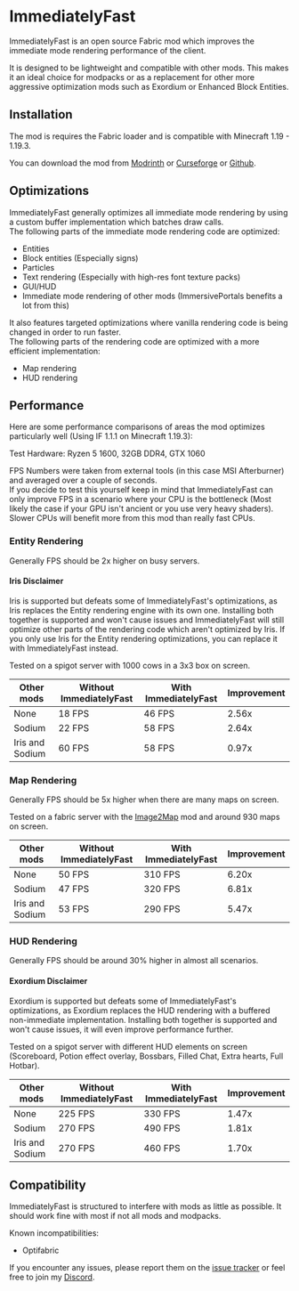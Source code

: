 # ImmediatelyFast

ImmediatelyFast is an open source Fabric mod which improves the immediate mode rendering performance of the client.

It is designed to be lightweight and compatible with other mods. This makes it an ideal choice for modpacks or as a
replacement for other more aggressive optimization mods such as Exordium or Enhanced Block Entities.

## Installation

The mod is requires the Fabric loader and is compatible with Minecraft 1.19 - 1.19.3.

You can download the mod from [Modrinth](https://modrinth.com/mod/immediatelyfast)
or [Curseforge](https://www.curseforge.com/minecraft/mc-mods/immediatelyfast)
or [Github](https://github.com/RaphiMC/ImmediatelyFast/releases/latest).

## Optimizations

ImmediatelyFast generally optimizes all immediate mode rendering by using a custom buffer implementation which batches
draw calls.  
The following parts of the immediate mode rendering code are optimized:

- Entities
- Block entities (Especially signs)
- Particles
- Text rendering (Especially with high-res font texture packs)
- GUI/HUD
- Immediate mode rendering of other mods (ImmersivePortals benefits a lot from this)

It also features targeted optimizations where vanilla rendering code is being changed in order to run faster.  
The following parts of the rendering code are optimized with a more efficient implementation:

- Map rendering
- HUD rendering

## Performance
Here are some performance comparisons of areas the mod optimizes particularly well (Using IF 1.1.1 on Minecraft 1.19.3):

Test Hardware: Ryzen 5 1600, 32GB DDR4, GTX 1060

FPS Numbers were taken from external tools (in this case MSI Afterburner) and averaged over a couple of seconds.  
If you decide to test this yourself keep in mind that ImmediatelyFast can only improve FPS in a scenario where your CPU
is the bottleneck (Most likely the case if your GPU isn't ancient or you use very heavy shaders).
Slower CPUs will benefit more from this mod than really fast CPUs.

### Entity Rendering
Generally FPS should be 2x higher on busy servers.

#### Iris Disclaimer
Iris is supported but defeats some of ImmediatelyFast's optimizations, as Iris replaces the Entity rendering engine with
its own one.
Installing both together is supported and won't cause issues and ImmediatelyFast will still optimize other
parts of the rendering code which aren't optimized by Iris. If you only use Iris for the Entity rendering
optimizations, you can replace it with ImmediatelyFast instead.

Tested on a spigot server with 1000 cows in a 3x3 box on screen.

| Other mods      | Without ImmediatelyFast | With ImmediatelyFast | Improvement |
|-----------------|-------------------------|----------------------|-------------|
| None            | 18 FPS                  | 46 FPS               | 2.56x       |
| Sodium          | 22 FPS                  | 58 FPS               | 2.64x       |
| Iris and Sodium | 60 FPS                  | 58 FPS               | 0.97x       |

### Map Rendering
Generally FPS should be 5x higher when there are many maps on screen.

Tested on a fabric server with the [Image2Map](https://modrinth.com/mod/image2map) mod and around 930 maps on screen.

| Other mods      | Without ImmediatelyFast | With ImmediatelyFast | Improvement |
|-----------------|-------------------------|----------------------|-------------|
| None            | 50 FPS                  | 310 FPS              | 6.20x       |
| Sodium          | 47 FPS                  | 320 FPS              | 6.81x       |
| Iris and Sodium | 53 FPS                  | 290 FPS              | 5.47x       |

### HUD Rendering
Generally FPS should be around 30% higher in almost all scenarios.

#### Exordium Disclaimer
Exordium is supported but defeats some of ImmediatelyFast's optimizations, as Exordium replaces the HUD rendering with
a buffered non-immediate implementation.
Installing both together is supported and won't cause issues, it will even improve performance further.

Tested on a spigot server with different HUD elements on screen (Scoreboard, Potion effect overlay, Bossbars, Filled Chat, Extra hearts, Full Hotbar).

| Other mods          | Without ImmediatelyFast | With ImmediatelyFast | Improvement |
|---------------------|-------------------------|----------------------|-------------|
| None                | 225 FPS                 | 330 FPS              | 1.47x       |
| Sodium              | 270 FPS                 | 490 FPS              | 1.81x       |
| Iris and Sodium     | 270 FPS                 | 460 FPS              | 1.70x       |

## Compatibility

ImmediatelyFast is structured to interfere with mods as little as possible.
It should work fine with most if not all mods and modpacks.

Known incompatibilities:
- Optifabric

If you encounter any issues, please report them on
the [issue tracker](https://github.com/RaphiMC/ImmediatelyFast/issues) or feel free to join
my [Discord](https://discord.gg/dCzT9XHEWu).
